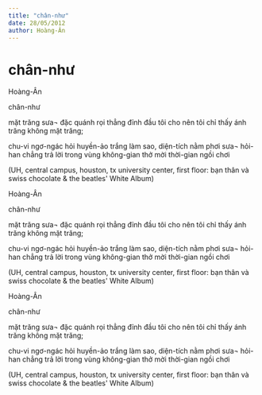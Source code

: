 ```yaml
---
title: "chân-như"
date: 28/05/2012
author: Hoàng-Ân
---
```


# chân-như

Hoàng-Ân



chân-như

mặt trăng sưa¬ đặc quánh
rọi thẳng đỉnh đầu tôi
cho nên tôi chỉ thấy
ánh trăng không mặt trăng;

chu-vi ngơ-ngác hỏi
huyền-ảo trắng làm sao,
diện-tích nằm phơi sưa¬
hỏi-han chẳng trả lời
trong vùng
không-gian thở
mời thời-gian ngồi chơi

(UH, central campus, houston, tx
university center, first floor:
bạn thân và swiss chocolate &
the beatles' White Album)

Hoàng-Ân



chân-như

mặt trăng sưa¬ đặc quánh
rọi thẳng đỉnh đầu tôi
cho nên tôi chỉ thấy
ánh trăng không mặt trăng;

chu-vi ngơ-ngác hỏi
huyền-ảo trắng làm sao,
diện-tích nằm phơi sưa¬
hỏi-han chẳng trả lời
trong vùng
không-gian thở
mời thời-gian ngồi chơi

(UH, central campus, houston, tx
university center, first floor:
bạn thân và swiss chocolate &
the beatles' White Album)

Hoàng-Ân



chân-như

mặt trăng sưa¬ đặc quánh
rọi thẳng đỉnh đầu tôi
cho nên tôi chỉ thấy
ánh trăng không mặt trăng;

chu-vi ngơ-ngác hỏi
huyền-ảo trắng làm sao,
diện-tích nằm phơi sưa¬
hỏi-han chẳng trả lời
trong vùng
không-gian thở
mời thời-gian ngồi chơi

(UH, central campus, houston, tx
university center, first floor:
bạn thân và swiss chocolate &
the beatles' White Album)

